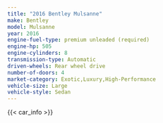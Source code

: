 ```yaml
---
title: "2016 Bentley Mulsanne"
make: Bentley
model: Mulsanne
year: 2016
engine-fuel-type: premium unleaded (required)
engine-hp: 505
engine-cylinders: 8
transmission-type: Automatic
driven-wheels: Rear wheel drive
number-of-doors: 4
market-category: Exotic,Luxury,High-Performance
vehicle-size: Large
vehicle-style: Sedan
---
```


{{< car_info >}}
